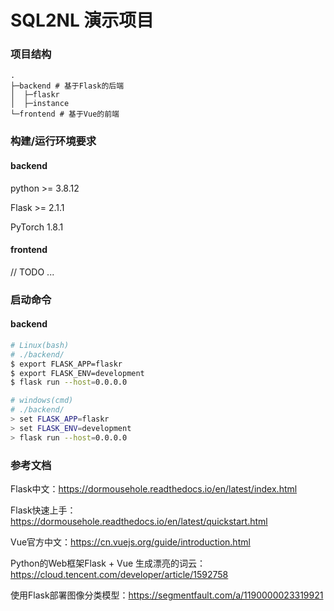 # SQL2NL 演示项目

### 项目结构

```
.
├─backend # 基于Flask的后端
│  ├─flaskr
│  ├─instance
└─frontend # 基于Vue的前端
```

### 构建/运行环境要求

#### backend

python >= 3.8.12

Flask >= 2.1.1

PyTorch 1.8.1

#### frontend

// TODO ...

### 启动命令

#### backend

```bash
# Linux(bash)
# ./backend/
$ export FLASK_APP=flaskr
$ export FLASK_ENV=development
$ flask run --host=0.0.0.0

# windows(cmd)
# ./backend/
> set FLASK_APP=flaskr
> set FLASK_ENV=development
> flask run --host=0.0.0.0
```

### 参考文档

Flask中文：https://dormousehole.readthedocs.io/en/latest/index.html

Flask快速上手：https://dormousehole.readthedocs.io/en/latest/quickstart.html

Vue官方中文：https://cn.vuejs.org/guide/introduction.html

Python的Web框架Flask + Vue 生成漂亮的词云：https://cloud.tencent.com/developer/article/1592758

使用Flask部署图像分类模型：https://segmentfault.com/a/1190000023319921